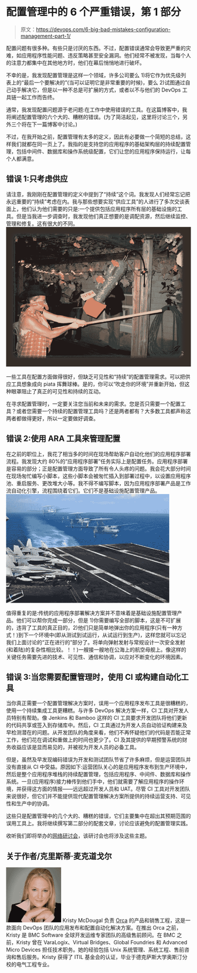 # 配置管理中的 6 个严重错误，第 1 部分

> 原文：<https://devops.com/6-big-bad-mistakes-configuration-management-part-1/>

配置问题有很多种。有些只是讨厌的东西。不过，配置错误通常会导致更严重的灾难，如应用程序性能问题、违反策略甚至安全漏洞。他们经常不被发现，当每个人的注意力都集中在其他地方时，他们在幕后悄悄地进行破坏。

不幸的是，我发现配置管理是这样一个领域，许多公司要么 1)将它作为优先级列表上的“最后一个要解决的”(当可以证明它是非常重要的时候)，要么 2)试图通过自己动手解决它，但是以一种不总是可扩展的方式，或者以不与他们的 DevOps 工具链一起工作而告终。

通常，我发现配置问题源于老问题:在工作中使用错误的工具。在这篇博客中，我将阐述配置管理的六个大的、糟糕的错误。(为了简洁起见，这里将讨论三个，另外三个将在下一篇博客中讨论。)

不过，在我开始之前，配置管理有太多的定义，因此有必要做一个简短的总结，这样我们就都在同一页上了。我指的是支持您的应用程序的基础架构层的持续配置管理，包括中间件、数据库和操作系统级配置，它们让您的应用程序保持运行，让每个人都满意。

## 错误 1:只考虑供应

请注意，我刚刚在配置管理的定义中提到了“持续”这个词。我发现人们经常忘记把永远重要的“持续”考虑在内。我与那些想要实现“供应工具”的人进行了多次交谈表面上，他们认为他们需要的只是:一个提供包括应用程序所有层的基础设施的工具。但是当我进一步调查时，我发现他们真正想要的是调配资源，然后继续监控、管理和修复。这有很大的不同。![](img/050009fe6168e90b582bb8dc51e8496b.png)

一些工具在配置方面做得很好，但缺乏可见性和“持续”的配置管理需求。可以把供应工具想象成向 piata 挥舞球棒。是的，你可以“吹走你的环境”并重新开始，但这种眼罩阻止了真正的可见性和持续的互动。

在寻求配置管理时，一定要关注您当前和未来的需求。您是否只需要一个配置工具？或者您需要一个持续的配置管理工具吗？还是两者都有？大多数工具都声称这两者都做得更好，所以一定要做好调查。

## 错误 2:使用 ARA 工具来管理配置

在之前的职位上，我花了相当多的时间在现场帮助客户自动化他们的应用程序部署流程。我发现大约 80%的“应用程序部署”任务实际上是配置任务。应用程序部署是容易的部分；正是配置管理方面导致了所有令人头疼的问题。我会花大部分时间在现场匆忙编写小脚本，这些小脚本会被匆忙插入到部署过程中，以设置应用程序池、重启服务、更改堆大小等。我不得不编写脚本，因为应用程序部署产品是工作流自动化引擎，流程围绕着它们。它们不是基础设施配置管理产品。![](img/a448c607e18f58057f4ba3d711b8bbe5.png)

值得重复的是:传统的应用程序部署解决方案并不意味着是基础设施配置管理产品。他们可以帮你完成一部分，但是 1)你需要编写全部的脚本，这是不可扩展的，违背了工具的真正目的，2)他们只是简单地弹出你的应用程序(只有一种方式！)到下一个环境中(即从测试到试运行，从试运行到生产)，这样您就可以忘记我们上面讨论的“正在进行的”部分了。将单向弹射发射与常规设计一次安全发射(和着陆)的复杂性相比较。！！)一艘接一艘地在公海上的航空母舰上。像这样的关键任务需要先进的技术、可见性、通信和协调，以应对不断变化的环境因素。

## 错误 3:当您需要配置管理时，使用 CI 或构建自动化工具

当你真正需要一个配置管理解决方案时，误用一个应用程序发布工具是很糟糕的，使用一个持续集成工具更糟糕。与许多 DevOps 解决方案一样，CI 工具对开发人员特别有帮助。像 Jenkins 和 Bamboo 这样的 CI 工具要求开发团队将他们更新的代码共享或签入到存储库中。然后，CI 工具通过为开发人员自动验证构建来及早检测潜在的问题。从开发团队的角度来看，他们不再怀疑他们的代码是否能正常工作，他们花在调试和重做上的时间也更少了。CI 及其提供的早期预警系统的财务收益应该是显而易见的，并被视为开发人员的必备工具。

但是，虽然及早发现编码错误为开发和测试团队节省了许多麻烦，但是运营团队并没有直接从 CI 中受益。原因如下:运营团队关心的是应用程序发布到生产环境中，然后是整个应用程序堆栈的持续配置管理，包括应用程序、中间件、数据库和操作系统。一旦(应用程序)接力棒传到他们手中，他们就需要了解应用程序的操作环境，并获得这方面的情报——远远超过开发人员和 UAT。尽管 CI 工具对开发团队来说很好，但它们并不能提供现代配置管理解决方案所提供的持续运营支持、可见性和生产中的协调。

这些只是配置管理中的几个大的、糟糕的错误，它们主要集中在超出其预期范围的误用工具上。我将继续撰写第二部分的配套文章，讨论应该避免的配置管理实践。

收听我们即将举办的[网络研讨会](http://webinars.devops.com/iis-middleware-configuration-management)，该研讨会也将涉及这些主题。

## 关于作者/克里斯蒂·麦克道戈尔

![](img/a10be4f22e905fe9fbcd56580d3f615e.png) Kristy McDougal 负责 [Orca](http://www.orcaconfig.com) 的产品和销售工程，这是一款面向 DevOps 团队的应用发布和配置自动化解决方案。在推出 Orca 之前，Kristy 是 BMC Software 全球开发运维专家团队的高级售前顾问。在 BMC 之前，Kristy 曾在 VaraLogix、Virtual Bridges、Global Foundries 和 Advanced Micro Devices 担任技术职务。她的经验包括 Unix 系统管理、系统工程、售前咨询和售后服务。Kristy 获得了 ITIL 基金会的认证，毕业于德克萨斯大学奥斯汀分校的电气工程专业。